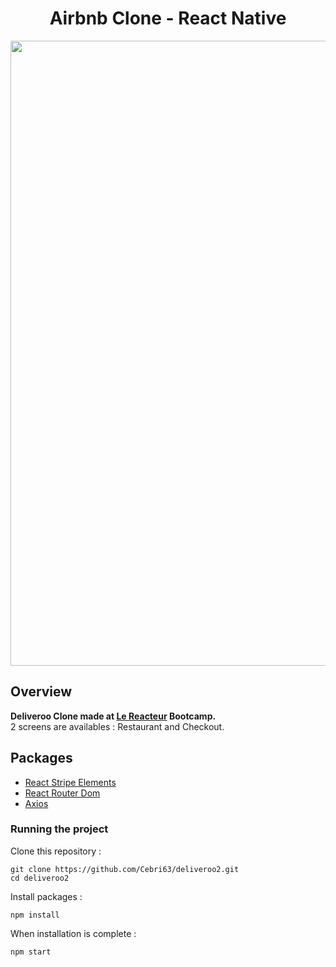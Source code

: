 <h1 align="center">
	Airbnb Clone - React Native
</h1>

<p align="center">
	<img src="https://github.com/Cebri63/deliveroo2/blob/master/preview/kapture.gif" width="1000">
</p>

## Overview

**Deliveroo Clone made at [Le Reacteur](https://www.lereacteur.io/) Bootcamp.**  
2 screens are availables : Restaurant and Checkout.

## Packages

- [React Stripe Elements](https://github.com/stripe/react-stripe-elements)
- [React Router Dom](https://reacttraining.com/react-router/web/guides/quick-start)
- [Axios](https://github.com/axios/axios)

### Running the project

Clone this repository :

```
git clone https://github.com/Cebri63/deliveroo2.git
cd deliveroo2
```

Install packages :

```
npm install
```

When installation is complete :

```bash
npm start
```
